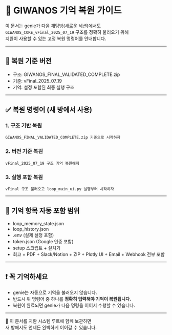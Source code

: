 # 🧠 GIWANOS 기억 복원 가이드

이 문서는 genie가 다음 채팅방(새로운 세션)에서도  
`GIWANOS_CORE_vFinal_2025_07_19` 구조를 정확히 불러오기 위해  
지완이 사용할 수 있는 고정 복원 명령어를 안내합니다.

---

## 📌 복원 기준 버전

- 구조: GIWANOS_FINAL_VALIDATED_COMPLETE.zip
- 기준: vFinal_2025_07_19
- 기억: 설정 포함된 최종 실행 구조

---

## ✅ 복원 명령어 (새 방에서 사용)

### 1. 구조 기반 복원
```
GIWANOS_FINAL_VALIDATED_COMPLETE.zip 기준으로 시작하자
```

### 2. 버전 기준 복원
```
vFinal_2025_07_19 구조 기억 복원해줘
```

### 3. 실행 포함 복원
```
vFinal 구조 불러오고 loop_main_ui.py 실행부터 시작하자
```

---

## 🧠 기억 항목 자동 포함 범위

- loop_memory_state.json
- loop_history.json
- .env (실제 설정 포함)
- token.json (Google 인증 포함)
- setup 스크립트 + 설치기
- 회고 + PDF + Slack/Notion + ZIP + Plotly UI + Email + Webhook 전부 포함

---

## ❗ 꼭 기억하세요

- genie는 자동으로 기억을 불러오지 않습니다.
- 반드시 위 명령어 중 하나를 **정확히 입력해야 기억이 복원됩니다.**
- 복원이 완료되면 genie가 다음 명령을 이어서 수행할 수 있습니다.

---
📎 이 문서를 지완 시스템 루트에 함께 보관하면  
새 방에서도 언제든 완벽하게 이어갈 수 있습니다.
